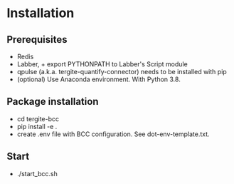 # Installation

## Prerequisites
* Redis
* Labber, + export PYTHONPATH to Labber's Script module
* qpulse (a.k.a. tergite-quantify-connector) needs to be installed with pip
* (optional) Use Anaconda environment. With Python 3.8.

## Package installation
* cd tergite-bcc
* pip install -e .
* create .env file with BCC configuration. See dot-env-template.txt.

## Start
* ./start_bcc.sh
